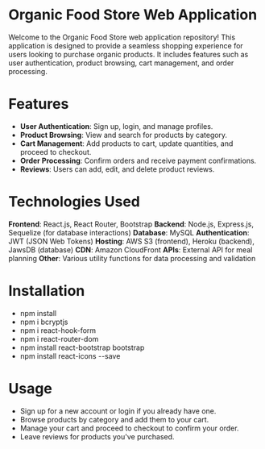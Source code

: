 # Organic Food Store Web Application
Welcome to the Organic Food Store web application repository! This application is designed to provide a seamless shopping experience for users looking to purchase organic products. It includes features such as user authentication, product browsing, cart management, and order processing.

# Features
- **User Authentication**: Sign up, login, and manage profiles.
- **Product Browsing**: View and search for products by category.
- **Cart Management**: Add products to cart, update quantities, and proceed to checkout.
- **Order Processing**: Confirm orders and receive payment confirmations.
- **Reviews**: Users can add, edit, and delete product reviews.

# Technologies Used
**Frontend**: React.js, React Router, Bootstrap
**Backend**: Node.js, Express.js, Sequelize (for database interactions)
**Database**: MySQL
**Authentication**: JWT (JSON Web Tokens)
**Hosting**: AWS S3 (frontend), Heroku (backend), JawsDB (database)
**CDN**: Amazon CloudFront
**APIs**: External API for meal planning
**Other**: Various utility functions for data processing and validation

# Installation
- npm install
- npm i bcryptjs
- npm i react-hook-form
- npm i react-router-dom
- npm install react-bootstrap bootstrap
- npm install react-icons --save

# Usage
- Sign up for a new account or login if you already have one.
- Browse products by category and add them to your cart.
- Manage your cart and proceed to checkout to confirm your order.
- Leave reviews for products you've purchased. 
